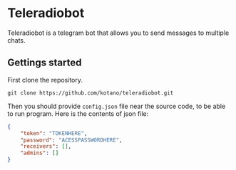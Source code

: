 # Teleradiobot

Teleradiobot is a telegram bot that allows you to send messages to multiple chats.

## Gettings started

First clone the repository.

```git
git clone https://github.com/kotano/teleradiobot.git
```

Then you should provide `config.json` file near the source code, to be able to run program.
Here is the contents of json file:

```json
{
    "token": "TOKENHERE",
    "password": "ACESSPASSWORDHERE",
    "receivers": [],
    "admins": []
}
```
